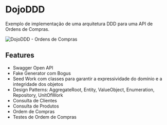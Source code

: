 # DojoDDD
Exemplo de implementação de uma arquitetura DDD para uma API de Ordens de Compras.

![DojoDDD - Ordens de Compras](https://sn3301files.storage.live.com/y4mpZfPhmJ0S0eQHshoMkIb-t7w6Up_m174IkKyc0m_rFWpn380ev47UMNP_7w01NdESV-4yKjJslHxQXOQrVbw0vOlfYqI8Yyg9BayYVJm55suA9x6S6DYvxnOCPCclPg856t3xlE_L-qMj3icUMhi-3SHlq8p47tfJcM6E5HGOAOuZW5Fq_ch6ZIHqn7G-79G?width=1280&height=720&cropmode=none)

## Features

- Swagger Open API
- Fake Generator com Bogus
- Seed Work com classes para garantir a expressividade do domínio e a integridade dos objetos
- Design Patterns: AggregateRoot, Entity, ValueObject, Enumeration, Repository, UnitOfWork
- Consulta de Clientes
- Consulta de Produtos
- Ordem de Compras
- Testes de Ordem de Compras
